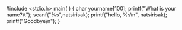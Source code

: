 #include <stdio.h>
main( )
{
   char yourname[100];
   printf("What is your name?\t");
   scanf("%s",natsirisak);
   printf("hello, %s\n", natsirisak);
   printf("Goodbye\n");
}
